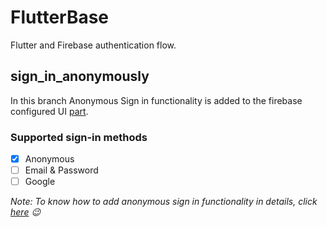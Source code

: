 # FlutterBase

Flutter and Firebase authentication flow.

## sign_in_anonymously

In this branch Anonymous Sign in functionality is added to the firebase configured UI [part](https://github.com/thecodexhub/flutterbase/tree/firebase_config).

### Supported sign-in methods

- [x] Anonymous
- [ ] Email & Password
- [ ] Google

_Note: To know how to add anonymous sign in functionality in details, click [here](https://www.instagram.com/p/CDePiAKgI8-/?utm_source=ig_web_copy_link)  😉_
